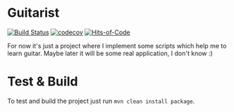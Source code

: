 # Guitarist
[![Build Status](https://travis-ci.org/aistomin/guitarist.svg?branch=master)](https://travis-ci.org/aistomin/guitarist)
[![codecov](https://codecov.io/gh/aistomin/guitarist/branch/master/graph/badge.svg)](https://codecov.io/gh/aistomin/guitarist)
[![Hits-of-Code](https://hitsofcode.com/github/aistomin/guitarist)](https://hitsofcode.com/github/aistomin/guitarist/view)

For now it's just a project where I implement some scripts which help me to
learn guitar. Maybe later it will be some real application, I don't know :)

# Test & Build
To test and build the project just run ```mvn clean install package```.
